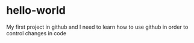 # hello-world
My first project in github and I need to learn how to use github in order to control changes in code
